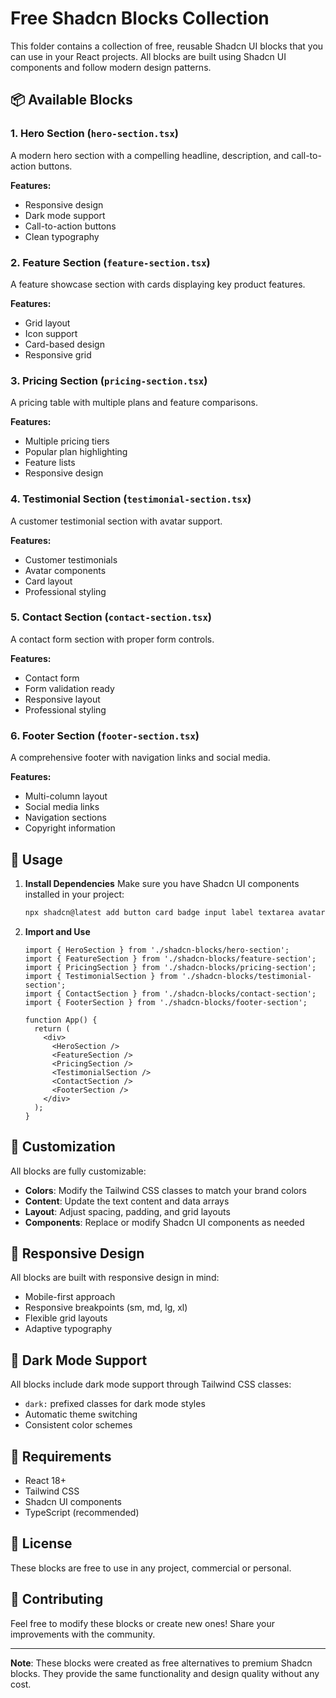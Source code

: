 # Free Shadcn Blocks Collection

This folder contains a collection of free, reusable Shadcn UI blocks that you can use in your React projects. All blocks are built using Shadcn UI components and follow modern design patterns.

## 📦 Available Blocks

### 1. Hero Section (`hero-section.tsx`)
A modern hero section with a compelling headline, description, and call-to-action buttons.

**Features:**
- Responsive design
- Dark mode support
- Call-to-action buttons
- Clean typography

### 2. Feature Section (`feature-section.tsx`)
A feature showcase section with cards displaying key product features.

**Features:**
- Grid layout
- Icon support
- Card-based design
- Responsive grid

### 3. Pricing Section (`pricing-section.tsx`)
A pricing table with multiple plans and feature comparisons.

**Features:**
- Multiple pricing tiers
- Popular plan highlighting
- Feature lists
- Responsive design

### 4. Testimonial Section (`testimonial-section.tsx`)
A customer testimonial section with avatar support.

**Features:**
- Customer testimonials
- Avatar components
- Card layout
- Professional styling

### 5. Contact Section (`contact-section.tsx`)
A contact form section with proper form controls.

**Features:**
- Contact form
- Form validation ready
- Responsive layout
- Professional styling

### 6. Footer Section (`footer-section.tsx`)
A comprehensive footer with navigation links and social media.

**Features:**
- Multi-column layout
- Social media links
- Navigation sections
- Copyright information

## 🚀 Usage

1. **Install Dependencies**
   Make sure you have Shadcn UI components installed in your project:
   ```bash
   npx shadcn@latest add button card badge input label textarea avatar
   ```

2. **Import and Use**
   ```tsx
   import { HeroSection } from './shadcn-blocks/hero-section';
   import { FeatureSection } from './shadcn-blocks/feature-section';
   import { PricingSection } from './shadcn-blocks/pricing-section';
   import { TestimonialSection } from './shadcn-blocks/testimonial-section';
   import { ContactSection } from './shadcn-blocks/contact-section';
   import { FooterSection } from './shadcn-blocks/footer-section';

   function App() {
     return (
       <div>
         <HeroSection />
         <FeatureSection />
         <PricingSection />
         <TestimonialSection />
         <ContactSection />
         <FooterSection />
       </div>
     );
   }
   ```

## 🎨 Customization

All blocks are fully customizable:

- **Colors**: Modify the Tailwind CSS classes to match your brand colors
- **Content**: Update the text content and data arrays
- **Layout**: Adjust spacing, padding, and grid layouts
- **Components**: Replace or modify Shadcn UI components as needed

## 📱 Responsive Design

All blocks are built with responsive design in mind:
- Mobile-first approach
- Responsive breakpoints (sm, md, lg, xl)
- Flexible grid layouts
- Adaptive typography

## 🌙 Dark Mode Support

All blocks include dark mode support through Tailwind CSS classes:
- `dark:` prefixed classes for dark mode styles
- Automatic theme switching
- Consistent color schemes

## 🔧 Requirements

- React 18+
- Tailwind CSS
- Shadcn UI components
- TypeScript (recommended)

## 📄 License

These blocks are free to use in any project, commercial or personal.

## 🤝 Contributing

Feel free to modify these blocks or create new ones! Share your improvements with the community.

---

**Note**: These blocks were created as free alternatives to premium Shadcn blocks. They provide the same functionality and design quality without any cost. 